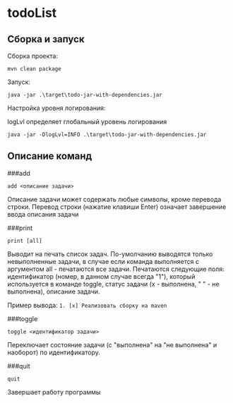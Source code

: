 # todoList
## Сборка и запуск
Сборка проекта:
```
mvn clean package
```
Запуск:
```
java -jar .\target\todo-jar-with-dependencies.jar
```
Настройка уровня логирования: 

logLvl определяет глобальный уровень логирования
```
java -jar -DlogLvl=INFO .\target\todo-jar-with-dependencies.jar
```
## Описание команд
###add
```
add <описание задачи>
```
Описание задачи может содержать любые символы, кроме перевода строки. Перевод строки (нажатие клавиши Enter) означает завершение ввода описания задачи

###print
```
print [all]
```
Выводит на печать список задач. По-умолчанию выводятся только невыполненные задачи, в случае если команда выполняется с аргументом all - печатаются все задачи. Печатаются следующие поля: идентификатор (номер, в данном случае всегда "1"), который используется в команде toggle, статус задачи (x - выполнена, " " - не выполнена), описание задачи.

Пример вывода: `1. [x] Реализовать сборку на maven`

###toggle
```
toggle <идентификатор задачи>
```

Переключает состояние задачи (с "выполнена" на "не выполнена" и наоборот) по идентификатору.

###quit
```
quit
```
Завершает работу программы
